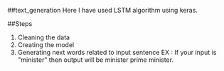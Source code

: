 ##text_generation
Here I have used LSTM algorithm using keras.

##Steps
1. Cleaning the data
2. Creating the model
3. Generating next words related to input sentence 
EX : If your input is "minister" then output will be minister prime minister.
